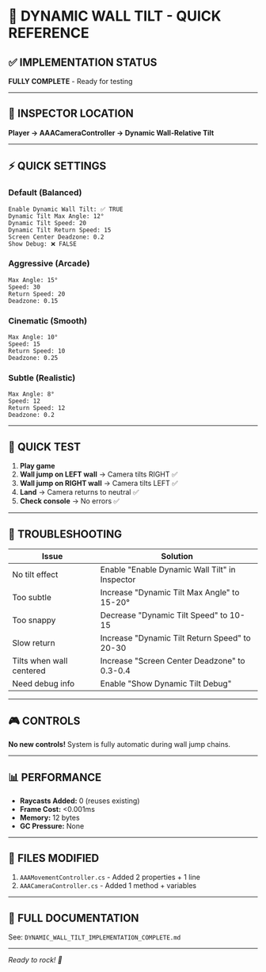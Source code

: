 # 🎯 DYNAMIC WALL TILT - QUICK REFERENCE

## ✅ IMPLEMENTATION STATUS
**FULLY COMPLETE** - Ready for testing

---

## 📍 INSPECTOR LOCATION
**Player → AAACameraController → Dynamic Wall-Relative Tilt**

---

## ⚡ QUICK SETTINGS

### Default (Balanced)
```
Enable Dynamic Wall Tilt: ✅ TRUE
Dynamic Tilt Max Angle: 12°
Dynamic Tilt Speed: 20
Dynamic Tilt Return Speed: 15
Screen Center Deadzone: 0.2
Show Debug: ❌ FALSE
```

### Aggressive (Arcade)
```
Max Angle: 15°
Speed: 30
Return Speed: 20
Deadzone: 0.15
```

### Cinematic (Smooth)
```
Max Angle: 10°
Speed: 15
Return Speed: 10
Deadzone: 0.25
```

### Subtle (Realistic)
```
Max Angle: 8°
Speed: 12
Return Speed: 12
Deadzone: 0.2
```

---

## 🧪 QUICK TEST

1. **Play game**
2. **Wall jump on LEFT wall** → Camera tilts RIGHT ✅
3. **Wall jump on RIGHT wall** → Camera tilts LEFT ✅
4. **Land** → Camera returns to neutral ✅
5. **Check console** → No errors ✅

---

## 🐛 TROUBLESHOOTING

| Issue | Solution |
|-------|----------|
| No tilt effect | Enable "Enable Dynamic Wall Tilt" in Inspector |
| Too subtle | Increase "Dynamic Tilt Max Angle" to 15-20° |
| Too snappy | Decrease "Dynamic Tilt Speed" to 10-15 |
| Slow return | Increase "Dynamic Tilt Return Speed" to 20-30 |
| Tilts when wall centered | Increase "Screen Center Deadzone" to 0.3-0.4 |
| Need debug info | Enable "Show Dynamic Tilt Debug" |

---

## 🎮 CONTROLS
**No new controls!** System is fully automatic during wall jump chains.

---

## 📊 PERFORMANCE
- **Raycasts Added:** 0 (reuses existing)
- **Frame Cost:** <0.001ms
- **Memory:** 12 bytes
- **GC Pressure:** None

---

## 🔧 FILES MODIFIED
1. `AAAMovementController.cs` - Added 2 properties + 1 line
2. `AAACameraController.cs` - Added 1 method + variables

---

## 📖 FULL DOCUMENTATION
See: `DYNAMIC_WALL_TILT_IMPLEMENTATION_COMPLETE.md`

---

*Ready to rock! 🎸*
